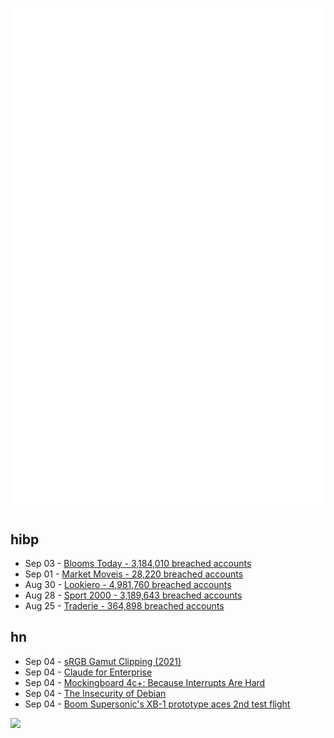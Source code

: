 ![Metrics](https://raw.githubusercontent.com/phixion/phixion/master/metrics.svg)

## hibp

<!--
for https://github.com/phixion/phixion/blob/main/.github/workflows/feeds.yml
-->
<!--START_SECTION:haveibeenpwnd-->
- Sep 03 - [Blooms Today - 3,184,010 breached accounts](https://haveibeenpwned.com/PwnedWebsites#BloomsToday)
- Sep 01 - [Market Moveis - 28,220 breached accounts](https://haveibeenpwned.com/PwnedWebsites#MarketMoveis)
- Aug 30 - [Lookiero - 4,981,760 breached accounts](https://haveibeenpwned.com/PwnedWebsites#Lookiero)
- Aug 28 - [Sport 2000 - 3,189,643 breached accounts](https://haveibeenpwned.com/PwnedWebsites#Sport2000)
- Aug 25 - [Traderie - 364,898 breached accounts](https://haveibeenpwned.com/PwnedWebsites#Traderie)
<!--END_SECTION:haveibeenpwnd-->

## hn

<!--
for https://github.com/phixion/phixion/blob/main/.github/workflows/feeds.yml
-->
<!--START_SECTION:hn-->
- Sep 04 - [sRGB Gamut Clipping (2021)](https://bottosson.github.io/posts/gamutclipping/)
- Sep 04 - [Claude for Enterprise](https://www.anthropic.com/news/claude-for-enterprise)
- Sep 04 - [Mockingboard 4c+: Because Interrupts Are Hard](https://blondihacks.com/mockingboard-4c/)
- Sep 04 - [The Insecurity of Debian](https://unix.foo/posts/insecurity-of-debian/)
- Sep 04 - [Boom Supersonic's XB-1 prototype aces 2nd test flight](https://www.space.com/boom-supersonic-xb-1-second-test-flight-photos)
<!--END_SECTION:hn-->

<!--
for https://yhype.me
-->
![](https://hit.yhype.me/github/profile?user_id=13013670)
